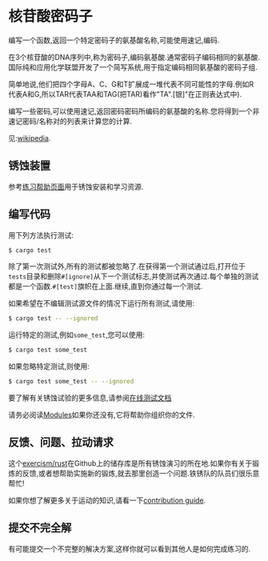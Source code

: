 # 核苷酸密码子

编写一个函数,返回一个特定密码子的氨基酸名称,可能使用速记,编码.

在3个核苷酸的DNA序列中,称为密码子,编码氨基酸.通常密码子编码相同的氨基酸.国际纯和应用化学联盟开发了一个简写系统,用于指定编码相同氨基酸的密码子组.

简单地说,他们把四个字母A、C、G和T扩展成一堆代表不同可能性的字母.例如R代表A和G,所以TAR代表TAA和TAG(把TAR)看作"TA".[银]"在正则表达式中).

编写一些密码,可以使用速记,返回密码密码所编码的氨基酸的名称.您将得到一个非速记密码/名称对的列表来计算您的计算.

见:[wikipedia](https://en.wikipedia.org/wiki/DNA_codon_table).

## 锈蚀装置

参考[练习帮助页面][help-page]用于锈蚀安装和学习资源.

## 编写代码

用下列方法执行测试:

```bash
$ cargo test
```

除了第一次测试外,所有的测试都被忽略了.在获得第一个测试通过后,打开位于`tests`目录和删除`#[ignore]`从下一个测试标志,并使测试再次通过.每个单独的测试都是一个函数.`#[test]`旗帜在上面.继续,直到你通过每一个测试.

如果希望在不编辑测试源文件的情况下运行所有测试,请使用:

```bash
$ cargo test -- --ignored
```

运行特定的测试,例如`some_test`,您可以使用:

```bash
$ cargo test some_test
```

如果忽略特定测试,则使用:

```bash
$ cargo test some_test -- --ignored
```

要了解有关锈蚀试验的更多信息,请参阅[在线测试文档][rust-tests]

请务必阅读[Modules](https://doc.rust-lang.org/book/2018-edition/ch07-00-modules.html)如果你还没有,它将帮助你组织你的文件.

## 反馈、问题、拉动请求

这个[exercism/rust](https://github.com/exercism/rust)在Github上的储存库是所有锈蚀演习的所在地.如果你有关于锻炼的反馈,或者想帮助实施新的锻炼,就去那里创造一个问题.铁锈队的队员们很乐意帮忙!

如果你想了解更多关于运动的知识,请看一下[contribution guide](https://github.com/exercism/docs/blob/master/contributing-to-language-tracks/README.md).

[help-page]: https://exercism.io/tracks/rust/learning

[modules]: https://doc.rust-lang.org/book/2018-edition/ch07-00-modules.html

[cargo]: https://doc.rust-lang.org/book/2018-edition/ch14-00-more-about-cargo.html

[rust-tests]: https://doc.rust-lang.org/book/2018-edition/ch11-02-running-tests.html

## 提交不完全解

有可能提交一个不完整的解决方案,这样你就可以看到其他人是如何完成练习的.
